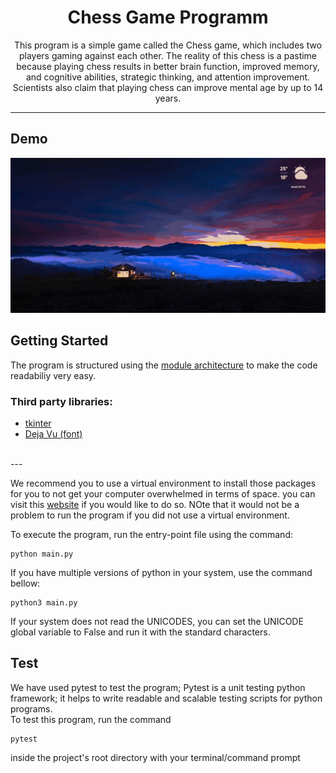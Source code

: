 

<h1 align="center"> Chess Game Programm</h1>

<p align="center">This program is a simple game called the Chess game, which includes two players gaming against each other. The reality of this chess is a pastime because playing chess results in better brain function, improved memory, and cognitive abilities, strategic thinking, and attention improvement. Scientists also claim that playing chess can improve mental age by up to 14 years.</p>

---
## Demo
<img src="./Demo.gif" alt="Demo">

## Getting Started
The program is structured using the [module architecture](https://www.tutorialspoint.com/python/python_modules.htm#:~:text=A%20module%20allows%20you%20to,file%20consisting%20of%20Python%20code) to make the code readabiliy very easy.

### Third party libraries:
- [tkinter](https://pypi.org/project/tkintertable/)
- [Deja Vu (font)](https://www.1001fonts.com/dejavu-sans-font.html)

</br>
---

We recommend you to use a virtual environment to install those packages for you to not get your computer overwhelmed in terms of space. you can visit this [website](https://docs.python.org/3/library/venv.html) if you would like to do so. NOte that it would not be a problem to run the program if you did not use a virtual environment.



To execute the program, run the entry-point file using the command:

```
python main.py
```
If you have multiple versions of python in your system, use the command bellow:
```
python3 main.py
```

If your system does not read the UNICODES, you can set the UNICODE global variable to False and run it with the standard characters.
## Test
We have used pytest to test the program; Pytest is a unit testing python framework; it helps to write readable and scalable testing scripts for python programs. <br/>
To test this program, run the command
```
pytest
```
inside the project's root directory with your terminal/command prompt